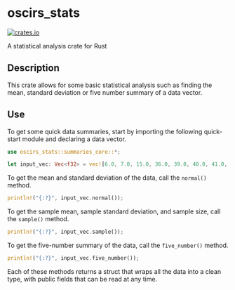 # oscirs_stats

[![crates.io](https://shields.io/crates/v/oscirs_stats)](https://crates.io/crates/oscirs_stats)

A statistical analysis crate for Rust

## Description

This crate allows for some basic statistical analysis such as finding the mean, standard deviation or five number summary of a data vector.

## Use

To get some quick data summaries, start by importing the following quick-start module and declaring a data vector.

```rust
use oscirs_stats::summaries_core::*;

let input_vec: Vec<f32> = vec![6.0, 7.0, 15.0, 36.0, 39.0, 40.0, 41.0, 42.0, 43.0, 47.0, 49.0];
```

To get the mean and standard deviation of the data, call the `normal()` method.

```rust
println!("{:?}", input_vec.normal());
```

To get the sample mean, sample standard deviation, and sample size, call the `sample()` method.

```rust
println!("{:?}", input_vec.sample());
```

To get the five-number summary of the data, call the `five_number()` method.

```rust
println!("{:?}", input_vec.five_number());
```

Each of these methods returns a struct that wraps all the data into a clean type, with public fields that can be read at any time.